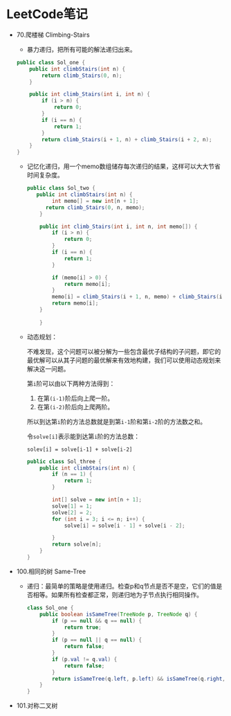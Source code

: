 # LeetCode笔记

- 70.爬楼梯 Climbing-Stairs

  - 暴力递归，把所有可能的解法递归出来。

  ```java
  public class Sol_one {
      public int climbStairs(int n) {
          return climb_Stairs(0, n);
      }
  
      public int climb_Stairs(int i, int n) {
          if (i > n) {
              return 0;
          }
          if (i == n) {
              return 1;
          }
          return climb_Stairs(i + 1, n) + climb_Stairs(i + 2, n);
      }
  }
  ```
  
  - 记忆化递归，用一个memo数组储存每次递归的结果，这样可以大大节省时间复杂度。
  
    ```java
    public class Sol_two {
       public int climbStairs(int n) {
            int memo[] = new int[n + 1];
          return climb_Stairs(0, n, memo);
        }
  
        public int climb_Stairs(int i, int n, int memo[]) {
            if (i > n) {
                return 0;
            }
            if (i == n) {
                return 1;
            }
    
            if (memo[i] > 0) {
                return memo[i];
            }
            memo[i] = climb_Stairs(i + 1, n, memo) + climb_Stairs(i + 2, n, memo);
            return memo[i];
        }
            
        }
    ```
    
  - 动态规划：
  
    不难发现，这个问题可以被分解为一些包含最优子结构的子问题，即它的最优解可以从其子问题的最优解来有效地构建，我们可以使用动态规划来解决这一问题。
  
    第`i`阶可以由以下两种方法得到：
  
    1. 在第`(i-1)`阶后向上爬一阶。
    2. 在第`(i-2)`阶后向上爬两阶。
  
    所以到达第`i`阶的方法总数就是到第`i-1`阶和第`i-2`阶的方法数之和。
  
    令`solve[i]`表示能到达第`i`阶的方法总数：
  
    `solev[i] = solve[i-1] + solve[i-2]`
  
    ```java
    public class Sol_three {
        public int climbStairs(int n) {
            if (n == 1) {
                return 1;
            }
    
            int[] solve = new int[n + 1];
            solve[1] = 1;
            solve[2] = 2;
            for (int i = 3; i <= n; i++) {
                solve[i] = solve[i - 1] + solve[i - 2];
    
            }
            return solve[n];
        }
    }
    ```
  
- 100.相同的树 Same-Tree
  
  - 递归：最简单的策略是使用递归。检查p和q节点是否不是空，它们的值是否相等。如果所有检查都正常，则递归地为子节点执行相同操作。
  
    ```java
    class Sol_one {
        public boolean isSameTree(TreeNode p, TreeNode q) {
            if (p == null && q == null) {
                return true;
            }
            if (p == null || q == null) {
                return false;
            }
            if (p.val != q.val) {
                return false;
            }
            return isSameTree(q.left, p.left) && isSameTree(q.right, p.right);
        }
    }
    ```

- 101.对称二叉树